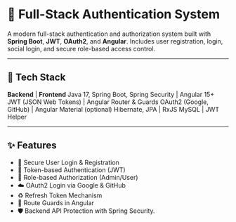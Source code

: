 # 🔐 Full-Stack Authentication System

A modern full-stack authentication and authorization system built with **Spring Boot**, **JWT**, **OAuth2**, and **Angular**. Includes user registration, login, social login, and secure role-based access control.

---

## 🚀 Tech Stack

**Backend** | **Frontend**
Java 17, Spring Boot, Spring Security | Angular 15+
JWT (JSON Web Tokens) | Angular Router & Guards
OAuth2 (Google, GitHub) | Angular Material (optional)
Hibernate, JPA | RxJS
 MySQL | JWT Helper

---

## ✨ Features

- 🔐 Secure User Login & Registration
- 🔄 Token-based Authentication (JWT)
- 🧠 Role-based Authorization (Admin/User)
- ☁️ OAuth2 Login via Google & GitHub
- ♻️ Refresh Token Mechanism
- 🧭 Route Guards in Angular
- 🛡️ Backend API Protection with Spring Security.


